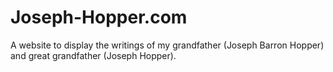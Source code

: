 Joseph-Hopper.com
=================

A website to display the writings of my grandfather (Joseph Barron Hopper) and great grandfather (Joseph Hopper).
